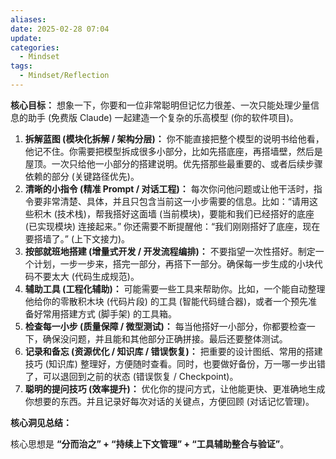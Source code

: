 ```yaml
---
aliases: 
date: 2025-02-28 07:04
update: 
categories:
  - Mindset
tags:
  - Mindset/Reflection
---
```


**核心目标：** 想象一下，你要和一位非常聪明但记忆力很差、一次只能处理少量信息的助手 (免费版 Claude) 一起建造一个复杂的乐高模型 (你的软件项目)。

1.  **拆解蓝图 (模块化拆解 / 架构分层)：** 你不能直接把整个模型的说明书给他看，他记不住。你需要把模型拆成很多小部分，比如先搭底座，再搭墙壁，然后是屋顶。一次只给他一小部分的搭建说明。优先搭那些最重要的、或者后续步骤依赖的部分 (关键路径优先)。
2.  **清晰的小指令 (精准 Prompt / 对话工程)：** 每次你问他问题或让他干活时，指令要非常清楚、具体，并且只包含当前这一小步需要的信息。比如：“请用这些积木 (技术栈)，帮我搭好这面墙 (当前模块)，要能和我们已经搭好的底座 (已实现模块) 连接起来。” 你还需要不断提醒他：“我们刚刚搭好了底座，现在要搭墙了。” (上下文接力)。
3.  **按部就班地搭建 (增量式开发 / 开发流程编排)：** 不要指望一次性搭好。制定一个计划，一步一步来，搭完一部分，再搭下一部分。确保每一步生成的小块代码不要太大 (代码生成规范)。
4.  **辅助工具 (工程化辅助)：** 可能需要一些工具来帮助你。比如，一个能自动整理他给你的零散积木块 (代码片段) 的工具 (智能代码缝合器)，或者一个预先准备好常用搭建方式 (脚手架) 的工具箱。
5.  **检查每一小步 (质量保障 / 微型测试)：** 每当他搭好一小部分，你都要检查一下，确保没问题，并且能和其他部分正确拼接。最后还要整体测试。
6.  **记录和备忘 (资源优化 / 知识库 / 错误恢复)：** 把重要的设计图纸、常用的搭建技巧 (知识库) 整理好，方便随时查看。同时，也要做好备份，万一哪一步出错了，可以退回到之前的状态 (错误恢复 / Checkpoint)。
7.  **聪明的提问技巧 (效率提升)：** 优化你的提问方式，让他能更快、更准确地生成你想要的东西。并且记录好每次对话的关键点，方便回顾 (对话记忆管理)。

**核心洞见总结：**

核心思想是 **“分而治之” + “持续上下文管理” + “工具辅助整合与验证”**。